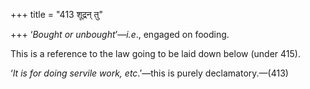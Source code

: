 +++
title = "413 शूद्रन् तु"

+++
‘*Bought or unbought*’—*i.e*., engaged on fooding.

This is a reference to the law going to be laid down below (under 415).

‘*It is for doing servile work, etc*.’—this is purely declamatory.—(413)


